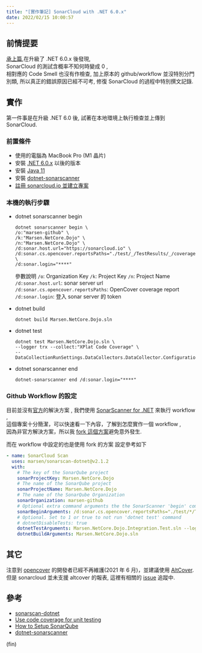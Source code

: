 ```yaml
---
title: "[實作筆記] SonarCloud with .NET 6.0.x"
date: 2022/02/15 10:00:57
---
```


## 前情提要

[承上篇](https://blog.marsen.me/2022/02/03/2022/CI_update_with_stryker_1.3.1/),在升級了 .NET 6.0.x 後發現,  
SonarCloud 的測試含概率不知何時變成 0 ,  
相對應的 Code Smell 也沒有作檢查, 加上原本的 github/workflow 並沒特別分門別類,
所以真正的錯誤原因已經不可考, 修復 SonarCloud 的過程中特別撰文記錄.

## 實作

第一件事是在升級 .NET 6.0 後, 試著在本地環境上執行檢查並上傳到 SonarCloud.

### 前置條件

- 使用的電腦為 MacBook Pro (M1 晶片)
- 安裝 [.NET 6.0.x](https://dotnet.microsoft.com/en-us/download/dotnet/6.0) 以後的版本
- 安裝 [Java 11](https://www.oracle.com/java/technologies/downloads/)
- 安裝 [dotnet-sonarscanner](https://www.nuget.org/packages/dotnet-sonarscanner/)
- [註冊 sonarcloud.io 並建立專案](https://sonarcloud.io/projects/create)

### 本機的執行步驟

- dotnet sonarscanner begin

  ```shell
  dotnet sonarscanner begin \
  /o:"marsen-github" \
  /k:"Marsen.NetCore.Dojo" \
  /n:"Marsen.NetCore.Dojo" \
  /d:sonar.host.url="https://sonarcloud.io" \
  /d:sonar.cs.opencover.reportsPaths="./test/_/TestResults/_/coverage.opencover.xml" \
  /d:sonar.login="****"
  ```

  參數說明
  `/o`: Organization Key
  `/k`: Project Key
  `/n`: Project Name
  `/d:sonar.host.url`: sonar server url
  `/d:sonar.cs.opencover.reportsPaths`: OpenCover coverage report
  `/d:sonar.login`: 登入 sonar server 的 token

- dotnet build

  ```shell
  dotnet build Marsen.NetCore.Dojo.sln
  ```

- dotnet test

  ```shell
  dotnet test Marsen.NetCore.Dojo.sln \
  --logger trx --collect:"XPlat Code Coverage" \
  -- DataCollectionRunSettings.DataCollectors.DataCollector.Configuration.Format=opencover
  ```

- dotnet sonarscanner end

  ```shell
  dotnet-sonarscanner end /d:sonar.login="****"
  ```

### Github Workflow 的設定

目前並沒有[官方](https://github.com/SonarSource/sonarcloud-github-action)的解決方案 ,
我們使用 [SonarScanner for .NET](https://github.com/highbyte/sonarscan-dotnet) 來執行 workflow ,  
這個專案十分簡潔，可以快速看一下內容，了解到怎麼實作一個 workflow ,  
因為非官方解決方案，所以我 [fork 這個方案](https://github.com/marsen/sonarscan-dotnet)避免意外發生.

而在 workflow 中設定的也是使用 fork 的方案
設定參考如下

```yml
- name: SonarCloud Scan
  uses: marsen/sonarscan-dotnet@v2.1.2
  with:
    # The key of the SonarQube project
    sonarProjectKey: Marsen.NetCore.Dojo
    # The name of the SonarQube project
    sonarProjectName: Marsen.NetCore.Dojo
    # The name of the SonarQube Organization
    sonarOrganization: marsen-github
    # Optional extra command arguments the the SonarScanner 'begin' command
    sonarBeginArguments: /d:sonar.cs.opencover.reportsPaths="./test/*/TestResults/*/coverage.opencover.xml"
    # Optional. Set to 1 or true to not run 'dotnet test' command
    # dotnetDisableTests: true
    dotnetTestArguments: Marsen.NetCore.Dojo.Integration.Test.sln --logger trx -p:CoverletOutputFormat="opencover" --collect:"XPlat Code Coverage" -- DataCollectionRunSettings.DataCollectors.DataCollector.Configuration.Format=opencover
    dotnetBuildArguments: Marsen.NetCore.Dojo.sln
```

## 其它

注意到 [opencover](https://github.com/OpenCover/opencover) 的開發者已經不再維護(2021 年 6 月)，並建議使用 [AltCover](https://www.nuget.org/packages/altcover/).
但是 sonarcloud 並未支援 altcover 的報表, 這裡有相關的 [issue](https://community.sonarsource.com/t/add-support-for-altcover/56208) 追蹤中.

## 參考

- [sonarscan-dotnet](https://github.com/highbyte/sonarscan-dotnet)
- [Use code coverage for unit testing](https://docs.microsoft.com/en-us/dotnet/core/testing/unit-testing-code-coverage?tabs=linux)
- [How to Setup SonarQube](https://techblost.com/how-to-setup-sonarqube-locally-on-mac/)
- [dotnet-sonarscanner](https://www.nuget.org/packages/dotnet-sonarscanner/)

(fin)
